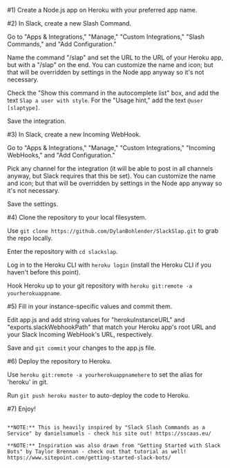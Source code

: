 #1) Create a Node.js app on Heroku with your preferred app name.

#2) In Slack, create a new Slash Command.

Go to "Apps & Integrations," "Manage," "Custom Integrations," "Slash Commands," and "Add Configuration."

Name the command "/slap" and set the URL to the URL of your Heroku app, but with a "/slap" on the end. You can customize the name and icon; but that will be overridden by settings in the Node app anyway so it's not necessary. 

Check the "Show this command in the autocomplete list" box, and add the text `Slap a user with style`. For the "Usage hint," add the text `@user [slaptype]`. 

Save the integration.

#3) In Slack, create a new Incoming WebHook.

Go to "Apps & Integrations," "Manage," "Custom Integrations," "Incoming WebHooks," and "Add Configuration."

Pick any channel for the integration (it will be able to post in all channels anyway, but Slack requires that this be set). You can customize the name and icon; but that will be overridden by settings in the Node app anyway so it's not necessary.

Save the settings.

#4) Clone the repository to your local filesystem.

Use `git clone https://github.com/DylanBohlender/SlackSlap.git` to grab the repo locally.

Enter the repository with `cd slackslap`.

Log in to the Heroku CLI with `heroku login` (install the Heroku CLI if you haven't before this point).

Hook Heroku up to your git repository with `heroku git:remote -a yourherokuappname`.

#5) Fill in your instance-specific values and commit them.

Edit app.js and add string values for "herokuInstanceURL" and "exports.slackWebhookPath" that match your Heroku app's root URL and your Slack Incoming WebHook's URL, respectively.

Save and `git commit` your changes to the app.js file.

#6) Deploy the repository to Heroku.

Use `heroku git:remote -a yourherokuappnamehere` to set the alias for 'heroku' in git.

Run `git push heroku master` to auto-deploy the code to Heroku.

#7) Enjoy!

~~~

**NOTE:** This is heavily inspired by "Slack Slash Commands as a Service" by danielsamuels - check his site out! https://sscaas.eu/

**NOTE:** Inspiration was also drawn from "Getting Started with Slack Bots" by Taylor Brennan - check out that tutorial as well! https://www.sitepoint.com/getting-started-slack-bots/
